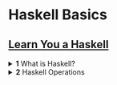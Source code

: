 # Haskell Basics

## [Learn You a Haskell][learnhaskell]
<details>
    <summary><b>1</b> What is Haskell?</summary>
    <i>Haskell is a purely functional programming language</i>
    <ul>
        <li>Variables cannot change state</li>
        <li>Functions have no side-effects: as in only io
            <ul>
                <li><b>Referential Transparency:</b> Calling the same function with the same inputs and receiving the same outputs</li>
            </ul>
        </li>
    </ul>
    <i>Haskell is lazy</i>
    <ul>
        <li>Unless told otherwise, it won't execute a function unless "it really has to"</li>
    </ul>
    <br/>    
    <p>Combining Referential Transparency and Laziness lets you think about programming as a series of <b>Transformations on Data.</b> This is allegedly cool because it allows for infinite data structures!</p>
    <br/>
    <i>Haskell is Statically Typed Language</i>
    <ul>
        <li>Errors are caught at compile time</li>
        <li>Haskell has good <b>Type Inference</b>, or the abillity to infer the type of the variable used, thus not requiring explicit typing.</li>
    </ul>
</details>
<details>
    <summary><b>2</b> Haskell Operations</summary>
    <ul>
        <li>Negative numbers are funny. Always wrap them in parenthses.
            <ul>
                <li><b>NOT OKAY:</b> 5 * -3</li>
                <li><b>OKAY:</b> 5 * (-3)</li>
            </ul>
        </li>
        <li>Boolean Values are Capitalized
            <ul>
                <li><b>True/False</b></li>
            </ul>
        </li>
        <li>Negation
            <ul>
                <li><b>Boolean: </b>not means negate</li>
                <li><b>Arithmetic: </b>/= means not equal to</li>
            </ul>
        </li>
        <li>Type Coercion
            <ul>
                <li><b>Only exists from int -> float: </b></li>
            </ul>
        </li>
        <li>Infix, Prefix, Suffix operations
            <ul>
                <li><b>Infix: </b> *, +, -, /. Put these between numbers</li>
                <li><b>Prefix: </b> *, +, -, /. Put these between numbers</li>
            </ul>
        </li>
        <li>Function Calls
            <ul>
                <li><b>FunctionName param1 param2 param3 </b>
                <li><b>2 Parameter Prefix functions can be written as infix functions </b>
                    <ul>
                        <li><i>div 92 10</i> can be written as <i>92 `div` 10</i></li>
                    </ul>
            </ul>
        </li>
    </ul>
</details>



[learnhaskell]: http://learnyouahaskell.com/chapters